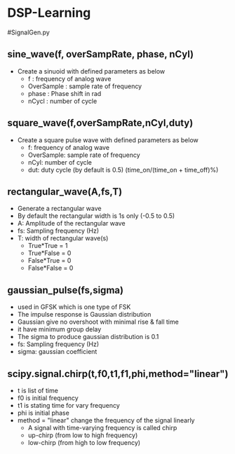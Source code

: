 # DSP-Learning
#SignalGen.py 
 ## sine_wave(f, overSampRate, phase, nCyl)
 - Create a sinuoid with defined parameters as below
   - f : frequency of analog wave 
   - OverSample : sample rate of frequency
   - phase : Phase shift in rad 
   - nCycl : number of cycle 
 ## square_wave(f,overSampRate,nCyl,duty)
 - Create a square pulse wave with defined parameters as below
   - f: frequency of analog wave
   - OverSample: sample rate of frequency 
   - nCyl: number of cycle
   - dut: duty cycle (by default is 0.5)
     (time_on/(time_on + time_off)%)
 
## rectangular_wave(A,fs,T)
   - Generate a rectangular wave 
   - By default the rectangular width is 1s only (-0.5 to 0.5)
   - A: Amplitude of the rectangular wave
   - fs: Sampling frequency (Hz)
   - T: width of rectangular wave(s)
      - True*True = 1
      - True*False = 0
      - False*True = 0
      - False*False = 0
## gaussian_pulse(fs,sigma)
   - used in GFSK which is one type of FSK
   - The impulse response is Gaussian distribution
   - Gaussian give no overshoot with minimal rise & fall time
   - it have minimum group delay 
   - The sigma to produce gaussian distribution is 0.1
   - fs: Sampling frequency (Hz)
   - sigma: gaussian coefficient

## scipy.signal.chirp(t,f0,t1,f1,phi,method="linear")
   - t is list of time 
   - f0 is initial frequency
   - t1 is stating time for vary frequency 
   - phi is initial phase 
   - method = "linear" change the frequency of the signal linearly 
     - A signal with time-varying frequency is called
       chirp 
     - up-chirp (from low to high frequency)
     - low-chirp (from high to low frequency)